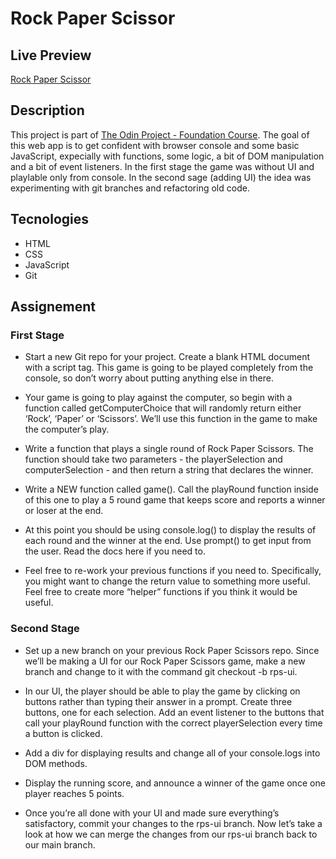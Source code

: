 # Rock Paper Scissor

## Live Preview
[Rock Paper Scissor](https://dak79.github.io/odin-rock/)


## Description
This project is part of [The Odin Project - Foundation Course](https://www.theodinproject.com/lessons/foundations-rock-paper-scissors).
The goal of this web app is to get confident with browser console and some basic JavaScript, expecially with functions, some logic, a bit of DOM manipulation and a bit of event listeners.
In the first stage the game was without UI and playlable only from console. In the second sage (adding UI) the idea was experimenting with git branches and refactoring old code.

## Tecnologies
* HTML
* CSS
* JavaScript
* Git

## Assignement
### First Stage
* Start a new Git repo for your project. Create a blank HTML document with a script tag. This game is going to be played completely from the console, so don’t worry about putting anything else in there.

* Your game is going to play against the computer, so begin with a function called getComputerChoice that will randomly return either ‘Rock’, ‘Paper’ or ‘Scissors’. We’ll use this function in the game to make the computer’s play.

* Write a function that plays a single round of Rock Paper Scissors. The function should take two parameters - the playerSelection and computerSelection - and then return a string that declares the winner.

* Write a NEW function called game(). Call the playRound function inside of this one to play a 5 round game that keeps score and reports a winner or loser at the end.

* At this point you should be using console.log() to display the results of each round and the winner at the end.
Use prompt() to get input from the user. Read the docs here if you need to.

* Feel free to re-work your previous functions if you need to. Specifically, you might want to change the return value to something more useful. Feel free to create more “helper” functions if you think it would be useful.

### Second Stage
* Set up a new branch on your previous Rock Paper Scissors repo. Since we’ll be making a UI for our Rock Paper Scissors game, make a new branch and change to it with the command git checkout -b rps-ui.

* In our UI, the player should be able to play the game by clicking on buttons rather than typing their answer in a prompt. Create three buttons, one for each selection. Add an event listener to the buttons that call your playRound function with the correct playerSelection every time a button is clicked. 

* Add a div for displaying results and change all of your console.logs into DOM methods.

* Display the running score, and announce a winner of the game once one player reaches 5 points.

* Once you’re all done with your UI and made sure everything’s satisfactory, commit your changes to the rps-ui branch.
Now let’s take a look at how we can merge the changes from our rps-ui branch back to our main branch.
